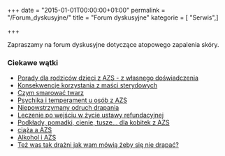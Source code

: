 +++
date = "2015-01-01T00:00:00+01:00"
permalink = "/Forum_dyskusyjne/"
title = "Forum dyskusyjne"
kategorie = [ "Serwis",]

+++

Zapraszamy na forum dyskusyjne dotyczące atopowego zapalenia skóry.

### Ciekawe wątki

-   [Porady dla rodziców dzieci z AZS - z własnego doświadczenia](http://www.atopowe.pl/forum/viewtopic.php?f=1&t=2285)
-   [Konsekwencje korzystania z maści sterydowych](http://www.atopowe.pl/forum/viewtopic.php?f=10&t=161)
-   [Czym smarować twarz](http://www.atopowe.pl/forum/viewtopic.php?f=10&t=462)
-   [Psychika i temperament u osób z AZS](http://www.atopowe.pl/forum/viewtopic.php?t=203)
-   [Niepowstrzymany odruch drapania](http://www.atopowe.pl/forum/viewtopic.php?t=477)
-   [Leczenie po wejściu w życie ustawy refundacyjnej](http://www.atopowe.pl/forum/viewtopic.php?f=10&t=6941)
-   [Podkłady, pomadki, cienie, tusze... dla kobitek z AZS](https://www.atopowe.pl/forum/viewtopic.php?f=3&t=490)
-   [ciąża a AZS](https://www.atopowe.pl/forum/viewtopic.php?f=3&t=4571)
-   [Alkohol i AZS](https://www.atopowe.pl/forum/viewtopic.php?f=3&t=1580)
-   [Też was tak drażni jak wam mówią żeby się nie drapać?](https://www.atopowe.pl/forum/viewtopic.php?f=14&t=166)
